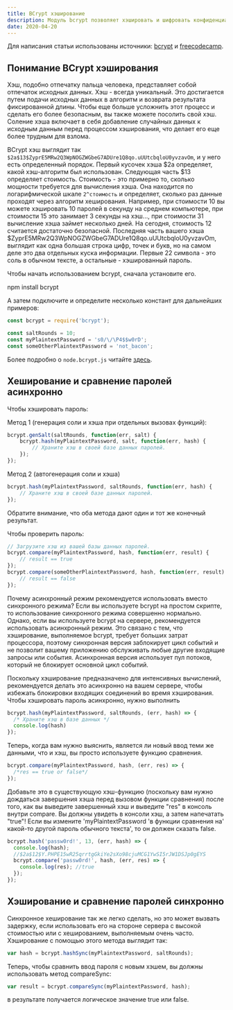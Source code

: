 ```yaml
---
title: BCrypt хэширование
description: Модуль bcrypt позволяет хэшировать и шифровать конфиденциальные данные, такие как пароли пользователей, перед их сохранением в базу данных.
date: 2020-04-20
---
```


Для написания статьи использованы источники: [bcrypt](https://www.npmjs.com/package/bcrypt) и [freecodecamp](https://www.freecodecamp.org/learn/information-security-and-quality-assurance/information-security-with-helmetjs/).

## Понимание BCrypt хэширования

Хэш, подобно отпечатку пальца человека, представляет собой отпечаток исходных данных. Хэш - всегда уникальный. Это достигается путем подачи исходных данных в алгоритм и возврата результата фиксированной длины. Чтобы еще больше усложнить этот процесс и сделать его более безопасным, вы также можете посолить свой хэш. Соление хэша включает в себя добавление случайных данных к исходным данным перед процессом хэширования, что делает его еще более трудным для взлома.

BCrypt хэш выглядит так `$2a$13$ZyprE5MRw2Q3WpNOGZWGbeG7ADUre1Q8qo.uUUtcbqloU0yvzavOm`, и у него есть определенный порядок. Первый кусочек хэша $2a определяет, какой хэш-алгоритм был использован. Следующая часть $13 определяет стоимость. Стоимость - это примерно то, сколько мощности требуется для вычисления хэша. Она находится по логарифмической шкале `2^стоимость` и определяет, сколько раз данные проходят через алгоритм хеширования. Например, при стоимости 10 вы можете хэшировать 10 паролей в секунду на среднем компьютере, при стоимости 15 это занимает 3 секунды на хэш..., при стоимости 31 вычисление хэша займет несколько дней. На сегодня, стоимость 12 считается достаточно безопасной. Последняя часть вашего хэша $ZyprE5MRw2Q3WpNOGZWGbeG7ADUre1Q8qo.uUUtcbqloU0yvzavOm, выглядит как одна большая строка цифр, точек и букв, но на самом деле это два отдельных куска информации. Первые 22 символа - это соль в обычном тексте, а остальные - хэшированный пароль.

Чтобы начать использованием bcrypt, сначала установите его.

npm install bcrypt

А затем подключите и определите несколько констант для дальнейших примеров:

```js
const bcrypt = require('bcrypt');

const saltRounds = 10;
const myPlaintextPassword = 's0/\/\P4$$w0rD';
const someOtherPlaintextPassword = 'not_bacon';
```

Более подробно о `node.bcrypt.js` читайте [здесь](https://www.npmjs.com/package/bcrypt).

## Хеширование и сравнение паролей асинхронно

Чтобы хэшировать пароль:

Метод 1 (генерация соли и хэша при отдельных вызовах функций):

```js
bcrypt.genSalt(saltRounds, function(err, salt) {
    bcrypt.hash(myPlaintextPassword, salt, function(err, hash) {
        // Храните хэш в своей базе данных паролей.
    });
});
```

Метод 2 (автогенерация соли и хэша)

```js
bcrypt.hash(myPlaintextPassword, saltRounds, function(err, hash) {
    // Храните хэш в своей базе данных паролей.
});
```

Обратите внимание, что оба метода дают один и тот же конечный результат.

Чтобы проверить пароль:

```js
// Загрузите хэш из вашей базы данных паролей.
bcrypt.compare(myPlaintextPassword, hash, function(err, result) {
    // result == true
});
bcrypt.compare(someOtherPlaintextPassword, hash, function(err, result) {
    // result == false
});
```

Почему асинхронный режим рекомендуется использовать вместо синхронного режима?
Если вы используете bcrypt на простом скрипте, то использование синхронного режима совершенно нормально. Однако, если вы используете bcrypt на сервере, рекомендуется использовать асинхронный режим. Это связано с тем, что хэширование, выполняемое bcrypt, требует больших затрат процессора, поэтому синхронная версия заблокирует цикл событий и не позволит вашему приложению обслуживать любые другие входящие запросы или события. Асинхронная версия использует пул потоков, который не блокирует основной цикл событий.

Поскольку хэширование предназначено для интенсивных вычислений, рекомендуется делать это асинхронно на вашем сервере, чтобы избежать блокировки входящих соединений во время хэширования. Чтобы хэшировать пароль асинхронно, нужно выполнить

```js
bcrypt.hash(myPlaintextPassword, saltRounds, (err, hash) => {
  /* Храните хэш в базе данных */
  console.log(hash)
});
```

Теперь, когда вам нужно выяснить, является ли новый ввод теми же данными, что и хэш, вы просто используете функцию сравнения.

```js
bcrypt.compare(myPlaintextPassword, hash, (err, res) => {
  /*res == true or false*/
});
```

Добавьте это в существующую хэш-функцию (поскольку вам нужно дождаться завершения хэша перед вызовом функции сравнения) после того, как вы выведите завершенный хэш и выведите "res" в консоль внутри compare. Вы должны увидеть в консоли хэш, а затем напечатать "true"! Если вы измените 'myPlaintextPassword 'в функции сравнения на' какой-то другой пароль обычного текста', то он должен сказать false.

```js
bcrypt.hash('passw0rd!', 13, (err, hash) => {
  console.log(hash);
  //$2a$12$Y.PHPE15wR25qrrtgGkiYe2sXo98cjuMCG1YwSI5rJW1DSJp0gEYS
  bcrypt.compare('passw0rd!', hash, (err, res) => {
    console.log(res); //true
  });
});
```

## Хэширование и сравнение паролей синхронно

Синхронное хеширование так же легко сделать, но это может вызвать задержку, если использовать его на стороне сервера с высокой стоимостью или с хешированием, выполняемым очень часто. Хэширование с помощью этого метода выглядит так:

```js
var hash = bcrypt.hashSync(myPlaintextPassword, saltRounds);
```

Теперь, чтобы сравнить ввод пароля с новым хэшем, вы должны использовать метод compareSync:

```js
var result = bcrypt.compareSync(myPlaintextPassword, hash);
```

в результате получается логическое значение true или false.

